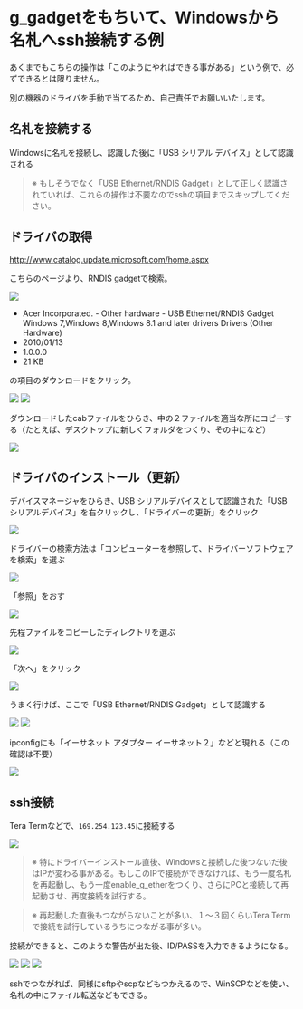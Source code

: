 g_gadgetをもちいて、Windowsから名札へssh接続する例
========================================

あくまでもこちらの操作は「このようにやればできる事がある」という例で、必ずできるとは限りません。

別の機器のドライバを手動で当てるため、自己責任でお願いいたします。

## 名札を接続する

Windowsに名札を接続し、認識した後に「USB シリアル デバイス」として認識される

> ※ もしそうでなく「USB Ethernet/RNDIS Gadget」として正しく認識されていれば、これらの操作は不要なのでsshの項目までスキップしてください。

## ドライバの取得

http://www.catalog.update.microsoft.com/home.aspx

こちらのページより、RNDIS gadgetで検索。

![](assets/g_ether_with_windows/1.png)

- Acer Incorporated. - Other hardware - USB Ethernet/RNDIS Gadget  Windows 7,Windows 8,Windows 8.1 and later drivers  Drivers (Other Hardware)  
- 2010/01/13
- 1.0.0.0
- 21 KB 

の項目のダウンロードをクリック。

![](assets/g_ether_with_windows/2.png)
![](assets/g_ether_with_windows/3.png)

ダウンロードしたcabファイルをひらき、中の２ファイルを適当な所にコピーする（たとえば、デスクトップに新しくフォルダをつくり、その中になど）

![](assets/g_ether_with_windows/4.png)

## ドライバのインストール（更新）

デバイスマネージャをひらき、USB シリアルデバイスとして認識された「USB シリアルデバイス」を右クリックし、「ドライバーの更新」をクリック

![](assets/g_ether_with_windows/5.png)

ドライバーの検索方法は「コンピューターを参照して、ドライバーソフトウェアを検索」を選ぶ

![](assets/g_ether_with_windows/6.png)

「参照」をおす

![](assets/g_ether_with_windows/7.png)

先程ファイルをコピーしたディレクトリを選ぶ

![](assets/g_ether_with_windows/8.png)

「次へ」をクリック

![](assets/g_ether_with_windows/9.png)

うまく行けば、ここで「USB Ethernet/RNDIS Gadget」として認識する

![](assets/g_ether_with_windows/10.png)
![](assets/g_ether_with_windows/11.png)

ipconfigにも「イーサネット アダプター イーサネット２」などと現れる（この確認は不要）

![](assets/g_ether_with_windows/12.png)

## ssh接続

Tera Termなどで、`169.254.123.45`に接続する

![](assets/g_ether_with_windows/13.png)

> ※ 特にドライバーインストール直後、Windowsと接続した後つないだ後はIPが変わる事がある。もしこのIPで接続ができなければ、もう一度名札を再起動し、もう一度enable_g_etherをつくり、さらにPCと接続して再起動させ、再度接続を試行する。

> ※ 再起動した直後もつながらないことが多い、１〜３回くらいTera Termで接続を試行しているうちにつながる事が多い。

接続ができると、このような警告が出た後、ID/PASSを入力できるようになる。

![](assets/g_ether_with_windows/14.png)
![](assets/g_ether_with_windows/15.png)
![](assets/g_ether_with_windows/16.png)

sshでつながれば、同様にsftpやscpなどもつかえるので、WinSCPなどを使い、名札の中にファイル転送などもできる。

